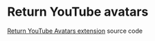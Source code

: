 # Return YouTube avatars
[Return YouTube Avatars extension](https://chrome.google.com/webstore/detail/return-youtube-avatars/jlpgdigcaemjigkfmilmhbglhcgdbbfj) source code
